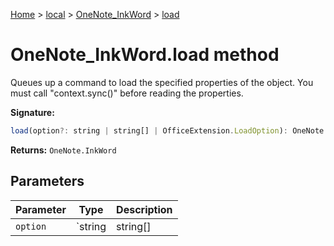[Home](./index) &gt; [local](local.md) &gt; [OneNote\_InkWord](local.onenote_inkword.md) &gt; [load](local.onenote_inkword.load.md)

# OneNote\_InkWord.load method

Queues up a command to load the specified properties of the object. You must call "context.sync()" before reading the properties.

**Signature:**
```javascript
load(option?: string | string[] | OfficeExtension.LoadOption): OneNote.InkWord;
```
**Returns:** `OneNote.InkWord`

## Parameters

|  Parameter | Type | Description |
|  --- | --- | --- |
|  `option` | `string | string[] | OfficeExtension.LoadOption` |  |

